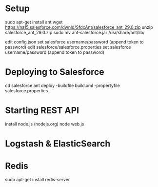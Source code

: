 # Setup
sudo apt-get install ant
wget https://na15.salesforce.com/dwnld/SfdcAnt/salesforce_ant_29.0.zip
unzip salesforce_ant_29.0.zip
sudo mv ant-salesforce.jar /usr/share/ant/lib/

edit config.json
set salesforce username/password (append token to password)
edit salesforce/salesforce.properties
set salesforce username/password (append token to password)

# Deploying to Salesforce
cd salesforce
ant deploy -buildfile build.xml -propertyfile salesforce.properties

# Starting REST API
install node.js (nodejs.org)
node web.js

# Logstash & ElasticSearch

# Redis
sudo apt-get install redis-server

